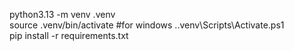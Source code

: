 python3.13 -m venv .venv         
source .venv/bin/activate  #for windows  .\.venv\Scripts\Activate.ps1      
pip install -r requirements.txt
